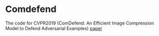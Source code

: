 # Comdefend
The code for CVPR2019 (ComDefend: An Efficient Image Compression Model to Defend Adversarial Examples)
[paper](https://www.baidu.com/link?url=NrtIyPvfWOUNFIHO1D9PXB0JHakPlBxfIR-0wTK-mJSyiYd1Ar6h60DtaNfKq9UK&wd=&eqid=8190a2e70000e65c000000035c9ed5b6)
